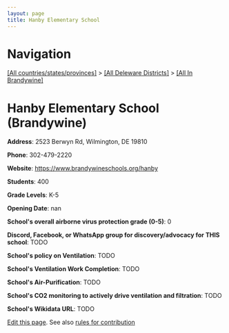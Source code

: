 ```yaml
---
layout: page
title: Hanby Elementary School
---
```

# Navigation

[[All countries/states/provinces]](../../..) > [[All Deleware Districts]](../..) > [[All In Brandywine]](..)

# Hanby Elementary School (Brandywine)

**Address**: 2523 Berwyn Rd, Wilmington, DE 19810

**Phone**: 302-479-2220

**Website**: <https://www.brandywineschools.org/hanby>

**Students**: 400

**Grade Levels**: K-5

**Opening Date**: nan

**School's overall airborne virus protection grade (0-5)**: 0

**Discord, Facebook, or WhatsApp group for discovery/advocacy for THIS school**: TODO

**School's policy on Ventilation**: TODO

**School's Ventilation Work Completion**: TODO

**School's Air-Purification**: TODO

**School's CO2 monitoring to actively drive ventilation and filtration**: TODO

**School's Wikidata URL**: TODO


[Edit this page](https://github.com/ventilate-schools/DE/edit/main/./Brandywine/Hanby_Elementary_School.md). See also [rules for contribution](../../../contribution-rules/)